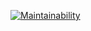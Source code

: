 [![Maintainability](https://api.codeclimate.com/v1/badges/bc2a087a19dfa7b3dc21/maintainability)](https://codeclimate.com/github/SenhorBardell/jelly.now.sh/maintainability)
